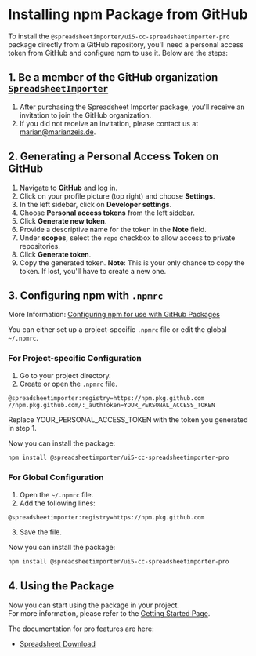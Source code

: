 # Installing  npm Package from GitHub

To install the `@spreadsheetimporter/ui5-cc-spreadsheetimporter-pro` package directly from a GitHub repository, you'll need a personal access token from GitHub and configure npm to use it. Below are the steps:

## 1. Be a member of the GitHub organization [`SpreadsheetImporter`](https://github.com/SpreadsheetImporter)

1. After purchasing the Spreadsheet Importer package, you'll receive an invitation to join the GitHub organization.
2. If you did not receive an invitation, please contact us at [marian@marianzeis.de](mailto:marian@marianzeis.de).

## 2. Generating a Personal Access Token on GitHub

1. Navigate to **GitHub** and log in.
2. Click on your profile picture (top right) and choose **Settings**.
3. In the left sidebar, click on **Developer settings**.
4. Choose **Personal access tokens** from the left sidebar.
5. Click **Generate new token**.
6. Provide a descriptive name for the token in the **Note** field.
7. Under **scopes**, select the `repo` checkbox to allow access to private repositories.
8. Click **Generate token**.
9. Copy the generated token. **Note**: This is your only chance to copy the token. If lost, you'll have to create a new one.

## 3. Configuring npm with `.npmrc`

More Information: [Configuring npm for use with GitHub Packages](https://docs.github.com/en/packages/working-with-a-github-packages-registry/working-with-the-npm-registry)

You can either set up a project-specific `.npmrc` file or edit the global `~/.npmrc`.

### For Project-specific Configuration

1. Go to your project directory.
2. Create or open the `.npmrc` file.

```plaintext
@spreadsheetimporter:registry=https://npm.pkg.github.com
//npm.pkg.github.com/:_authToken=YOUR_PERSONAL_ACCESS_TOKEN
```

Replace YOUR_PERSONAL_ACCESS_TOKEN with the token you generated in step 1.

Now you can install the package:  

```bash
npm install @spreadsheetimporter/ui5-cc-spreadsheetimporter-pro
```

### For Global Configuration

1. Open the `~/.npmrc` file.
2. Add the following lines:

```plaintext
@spreadsheetimporter:registry=https://npm.pkg.github.com
```

3. Save the file.

Now you can install the package:

```bash
npm install @spreadsheetimporter/ui5-cc-spreadsheetimporter-pro
```

## 4. Using the Package

Now you can start using the package in your project.  
For more information, please refer to the [Getting Started Page](./../GettingStarted.md).

The documentation for pro features are here:

- [Spreadsheet Download](./spreadsheetdownload.md)
